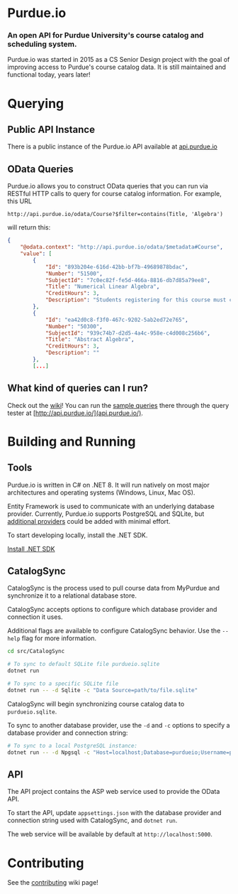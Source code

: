 # Purdue.io

### An open API for Purdue University's course catalog and scheduling system.

Purdue.io was started in 2015 as a CS Senior Design project with the goal of improving
access to Purdue's course catalog data. It is still maintained and functional today, 
years later!

# Querying

## Public API Instance

There is a public instance of the Purdue.io API available at [api.purdue.io](https://api.purdue.io)

## OData Queries

Purdue.io allows you to construct OData queries that you can run via RESTful HTTP calls to query
for course catalog information. For example, this URL

`http://api.purdue.io/odata/Course?$filter=contains(Title, 'Algebra')`

will return this:

```json
{
    "@odata.context": "http://api.purdue.io/odata/$metadata#Course",
    "value": [
        {
            "Id": "893b204e-616d-42bb-bf7b-49689878bdac",
            "Number": "51500",
            "SubjectId": "7c0ec82f-fe5d-466a-8816-db7d85a79ee8",
            "Title": "Numerical Linear Algebra",
            "CreditHours": 3,
            "Description": "Students registering for this course must contact the Engineering Professional Education office – http://proed.purdue.edu"
        },
        {
            "Id": "ea42d0c8-f3f0-467c-9202-5ab2ed72e765",
            "Number": "50300",
            "SubjectId": "939c74b7-d2d5-4a4c-958e-c4d008c256b6",
            "Title": "Abstract Algebra",
            "CreditHours": 3,
            "Description": ""
        },
        [...]
```

## What kind of queries can I run?

Check out the [wiki](https://github.com/Purdue-io/PurdueApi/wiki/)!
You can run the [sample queries](https://github.com/Purdue-io/PurdueApi/wiki/OData-Queries#example-queries)
there through the query tester at [http://api.purdue.io/](api.purdue.io/).

# Building and Running

## Tools

Purdue.io is written in C# on .NET 8. It will run natively on most major
architectures and operating systems (Windows, Linux, Mac OS).

Entity Framework is used to communicate with an underlying database provider. Currently,
Purdue.io supports PostgreSQL and SQLite, but
[additional providers](https://docs.microsoft.com/en-us/ef/core/providers/)
could be added with minimal effort.

To start developing locally, install the .NET SDK.

[Install .NET SDK](https://dotnet.microsoft.com/download)

## CatalogSync

CatalogSync is the process used to pull course data from MyPurdue and synchronize it to a
relational database store.

CatalogSync accepts options to configure which database provider and connection it uses.

Additional flags are available to configure CatalogSync behavior. 
Use the `--help` flag for more information.

```sh
cd src/CatalogSync

# To sync to default SQLite file purdueio.sqlite
dotnet run

# To sync to a specific SQLite file
dotnet run -- -d Sqlite -c "Data Source=path/to/file.sqlite"
```

CatalogSync will begin synchronizing course catalog data to `purdueio.sqlite`.

To sync to another database provider, use the `-d` and `-c` options to specify a database provider
and connection string:

```sh
# To sync to a local PostgreSQL instance:
dotnet run -- -d Npgsql -c "Host=localhost;Database=purdueio;Username=purdueio;Password=purdueio"
```

## API

The API project contains the ASP web service used to provide the OData API.

To start the API, update `appsettings.json` with the database provider and connection string
used with CatalogSync, and `dotnet run`.

The web service will be available by default at `http://localhost:5000`.

# Contributing

See the [contributing](https://github.com/Purdue-io/PurdueApi/wiki/Contributing) wiki page!
